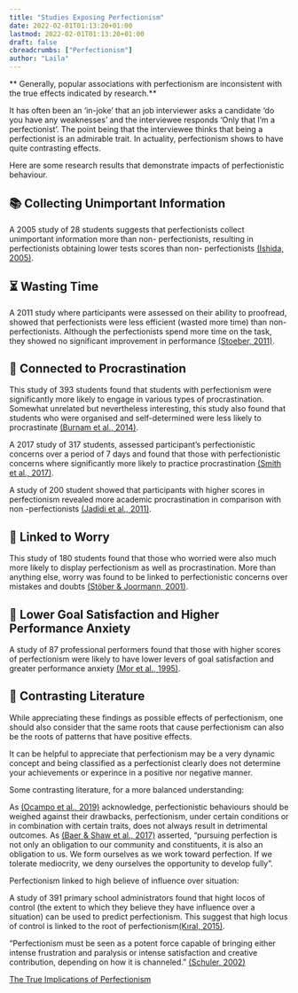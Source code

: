 ```yaml
---
title: "Studies Exposing Perfectionism"
date: 2022-02-01T01:13:20+01:00
lastmod: 2022-02-01T01:13:20+01:00
draft: false
cbreadcrumbs: ["Perfectionism"]
author: "Laila"
---
```


** Generally, popular associations with perfectionism are inconsistent with the true effects indicated by research.**

It has often been an ‘in-joke’ that an job interviewer asks a candidate ‘do you have any weaknesses’ and the interviewee responds ‘Only that I’m a perfectionist’. The point being that the interviewee thinks that being a perfectionist is an admirable trait. In actuality, perfectionism shows to have quite contrasting effects.

Here are some research results that demonstrate impacts of perfectionistic behaviour.

## :books: Collecting Unimportant Information

A 2005 study of 28 students suggests that perfectionists collect unimportant information more than non- perfectionists, resulting in perfectionists obtaining lower tests scores than non- perfectionists [(Ishida, 2005)](https://psycnet.apa.org/record/2005-05565-005/).


## :hourglass_flowing_sand: Wasting Time

A 2011 study where participants were assessed on their ability to proofread, showed that perfectionists were less efficient (wasted more time) than non- perfectionists. Although the perfectionists spend more time on the task, they showed no significant improvement in performance [(Stoeber, 2011)](https://www.sciencedirect.com/science/article/pii/S0191886910005179?casa_token=0rX6cjAi8TMAAAAA:LFL556IZk8sAAwmTLb_w5GgiCIZS9sIhsiJDl_fRy4iNdSf8LWoUQEI3X_Rr-goL-RlncvvjEw/).


## :arrows_counterclockwise: Connected to Procrastination

This study of 393 students found that students with perfectionism were significantly more likely to engage in various types of procrastination. 
Somewhat unrelated but nevertheless interesting, this study also found that students who were organised and self-determined were less likely to procrastinate [(Burnam et al., 2014)](https://www.sciencedirect.com/science/article/pii/S1041608014001885?casa_token=x7vzYmljIA4AAAAA:Dfz-I87TBKuthgQVpVXIVuEny88bNnvx2niw6qv7mgNj48mSDdzac9uIZJPgiCNW3h6w0u-mwQ/).

A 2017 study of 317 students, assessed participant’s perfectionistic concerns over a period of 7 days and found that those with perfectionistic concerns where significantly more likely to practice procrastination [(Smith et al., 2017)](https://www.sciencedirect.com/science/article/pii/S0191886917301484?casa_token=f50HcWOw6gQAAAAA:jhT0hql4WCjW__g8PN65AeLc-p7q6uUbMYqgbpdRRkMYVkSZI7_AxceiZhYOBpzPfNDC9L6uMg/).

A study of 200 student showed that participants with higher scores in perfectionism revealed more academic procrastination in comparison with non -perfectionists [(Jadidi et al., 2011)](https://www.sciencedirect.com/science/article/pii/S187704281101929X/).


## :anger: Linked to Worry

This study of 180 students found that those who worried were also much more likely to display perfectionism as well as procrastination. More than anything else, worry was found to be linked to perfectionistic concerns over mistakes and doubts [(Stöber & Joormann, 2001)](https://link.springer.com/article/10.1023/A:1026474715384/).

## :small_red_triangle_down: Lower Goal Satisfaction and Higher Performance Anxiety

A study of 87 professional performers found that those with higher scores of perfectionism were likely to have lower levers of goal satisfaction and greater performance anxiety [(Mor et al., 1995)](https://link.springer.com/article/10.1007%2FBF02229695/).

## :white_square_button: Contrasting Literature

While appreciating these findings as possible effects of perfectionism, one should also consider that the same roots that cause perfectionism can also be the roots of patterns that have positive effects.

It can be helpful to appreciate that perfectionism may be a very dynamic concept and being classified as a perfectionist clearly does not determine your achievements or experince in a positive nor negative manner.

Some contrasting literature, for a more balanced understanding:

As [(Ocampo et al., 2019)](https://onlinelibrary.wiley.com/doi/full/10.1002/job.2400?casa_token=EcxKj7NBqawAAAAA%3AniP4SnfkoeqA2FffQN_OH1PbC3XGxAhuH82uUVSu0m0ebOsbx-_sfo1V-j7eVEcaLsWhTvnpfg4uIQ/) acknowledge, perfectionistic behaviours should be weighed against their drawbacks, perfectionism, under certain conditions or in combination with certain traits, does not always result in detrimental outcomes. As [(Baer & Shaw et al., 2017)](https://www.researchgate.net/publication/319600056_Falling_in_Love_Again_with_What_We_Do_Academic_Craftsmanship_in_the_Management_Sciences/) asserted, “pursuing perfection is not only an obligation to our community and constituents, it is also an obligation to us. We form ourselves as we work toward perfection. If we tolerate mediocrity, we deny ourselves the opportunity to develop fully”.

Perfectionism linked to high believe of influence over situation:

A study of 391 primary school administrators found that hight locos of control (the extent to which they believe they have influence over a situation) can be used to predict perfectionism. This suggest that high locus of control is linked to the root of perfectionism[(Kıral, 2015)](https://www.sciencedirect.com/science/article/pii/S1877042815011891/).

“Perfectionism must be seen as a potent force capable of bringing either intense frustration and paralysis or intense satisfaction and creative contribution, depending on how it is channeled.” [(Schuler, 2002)](https://citeseerx.ist.psu.edu/viewdoc/download?doi=10.1.1.893.824&rep=rep1&type=pdf/)

[The True Implications of Perfectionism](/the-true-implications-of-perfectionism/)
